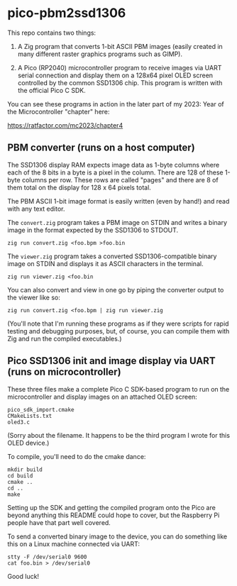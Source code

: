 # pico-pbm2ssd1306

This repo contains two things:

1. A Zig program that converts 1-bit ASCII PBM images
(easily created in many different raster graphics programs such as GIMP).

2. A Pico (RP2040) microcontroller program to receive images via UART serial
connection and display them on a 128x64 pixel OLED screen controlled by the
common SSD1306 chip. This program is written with the official Pico C SDK.

You can see these programs in action in the later part of my 2023: Year of
the Microcontroller "chapter" here:

https://ratfactor.com/mc2023/chapter4

## PBM converter (runs on a host computer)

The SSD1306 display RAM expects image data as 1-byte columns where each
of the 8 bits in a byte is a pixel in the column. There are 128 of these
1-byte columns per row. These rows are called "pages" and there are 8 of
them total on the display for 128 x 64 pixels total.

The PBM ASCII 1-bit image format is easily written (even by hand!) and
read with any text editor.

The `convert.zig` program takes a PBM image on STDIN and writes a binary
image in the format expected by the SSD1306 to STDOUT.

```
zig run convert.zig <foo.bpm >foo.bin
```

The `viewer.zig` program takes a converted SSD1306-compatible binary
image on STDIN and displays it as ASCII characters in the terminal.

```
zig run viewer.zig <foo.bin
```

You can also convert and view in one go by piping the converter output
to the viewer like so:

```
zig run convert.zig <foo.bpm | zig run viewer.zig
```

(You'll note that I'm running these programs as if they were scripts
for rapid testing and debugging purposes, but, of course, you can compile
them with Zig and run the compiled executables.)

## Pico SSD1306 init and image display via UART (runs on microcontroller)

These three files make a complete Pico C SDK-based program to run on the
microcontroller and display images on an attached OLED screen:

```
pico_sdk_import.cmake
CMakeLists.txt
oled3.c
```

(Sorry about the filename. It happens to be the third program I wrote
for this OLED device.)

To compile, you'll need to do the cmake dance:

```
mkdir build
cd build
cmake ..
cd ..
make
```

Setting up the SDK and getting the compiled program onto the Pico are
beyond anything this README could hope to cover, but the Raspberry Pi
people have that part well covered.

To send a converted binary image to the device, you can do something
like this on a Linux machine connected via UART:

```
stty -F /dev/serial0 9600
cat foo.bin > /dev/serial0
```

Good luck!
